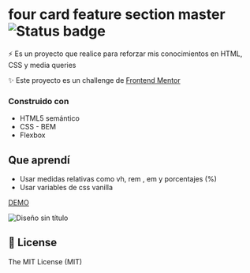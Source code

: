 # four card feature section master ![Status badge](https://img.shields.io/badge/status-Finished-green)

⚡️ Es un proyecto que realice para reforzar mis conocimientos en HTML, CSS y media queries

✨ Este proyecto es un challenge de [Frontend Mentor](https://www.frontendmentor.io/challenges/four-card-feature-section-weK1eFYK)

### Construido con

- HTML5 semántico
- CSS - BEM
- Flexbox

## Que aprendí

- Usar medidas relativas como vh, rem , em y porcentajes (%)
- Usar variables de css vanilla

[DEMO](https://four-card-feature-section-master-sigma-six.vercel.app/)

![Diseño sin título](https://user-images.githubusercontent.com/58489695/124516701-e2d7c300-dda7-11eb-9faa-f88bd4ca231f.png)

## 🧾 License

The MIT License (MIT)
